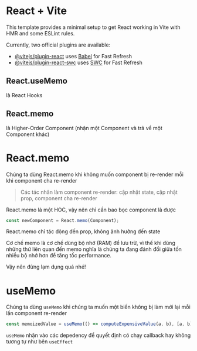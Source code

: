# React + Vite

This template provides a minimal setup to get React working in Vite with HMR and some ESLint rules.

Currently, two official plugins are available:

- [@vitejs/plugin-react](https://github.com/vitejs/vite-plugin-react/blob/main/packages/plugin-react/README.md) uses [Babel](https://babeljs.io/) for Fast Refresh
- [@vitejs/plugin-react-swc](https://github.com/vitejs/vite-plugin-react-swc) uses [SWC](https://swc.rs/) for Fast Refresh

## React.useMemo

là React Hooks

## React.memo

là Higher-Order Component (nhận một Component và trả về một Component khác)

# React.memo

Chúng ta dùng React.memo khi không muốn component bị re-render mỗi khi component cha re-render

> Các tác nhân làm component re-render: cập nhật state, cập nhật prop, component cha re-render

React.memo là một HOC, vậy nên chỉ cần bao bọc component là được

```jsx
const newComponent = React.memo(Component);
```

React.memo chỉ tác động đến prop, không ảnh hưởng đến state

Cơ chế memo là cơ chế dùng bộ nhớ (RAM) để lưu trữ, vì thế khi dùng những thứ liên quan đến memo nghĩa là chúng ta đang đánh đổi giữa tốn nhiều bộ nhớ hơn để tăng tốc performance.

Vậy nên đừng lạm dụng quá nhé!

# useMemo

Chúng ta dùng `useMemo` khi chúng ta muốn một biến không bị làm mới lại mỗi lần component re-render

```jsx
const memoizedValue = useMemo(() => computeExpensiveValue(a, b), [a, b]);
```

`useMemo` nhận vào các depedency để quyết định có chạy callback hay không tương tự như bên `useEffect`
